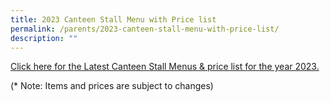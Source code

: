 ```yaml
---
title: 2023 Canteen Stall Menu with Price list
permalink: /parents/2023-canteen-stall-menu-with-price-list/
description: ""
---
```



[Click here for the Latest Canteen Stall Menus & price list for the year 2023.](/files/Canteen%20menu%202023%20updated%2029%20Dec%202022.pdf)

(* Note: Items and prices are subject to changes)